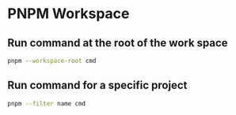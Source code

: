 # PNPM Workspace

## Run command at the root of the work space
```sh
pnpm --workspace-root cmd
```

## Run command for a specific project
```sh
pnpm --filter name cmd
```
